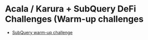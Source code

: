 # Acala / Karura + SubQuery DeFi Challenges (Warm-up challenges

- [SubQuery warm-up challenge](https://github.com/ysongh/Polkadot-Hack-Challenges-2021/tree/master/AcalaKaruraChallenges/SubQueryChallenge)